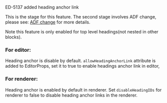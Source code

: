 ED-5137 added heading anchor link

This is the stage for this feature. The second stage involves ADF change, please see: [ADF change](https://product-fabric.atlassian.net/wiki/spaces/E/pages/960990368/ADF+Change+43+Add+id+attribute+to+heading+node) for more details.

Note this feature is only enabled for top level headings(not nested in other blocks).

### For editor:

Heading anchor is disable by default. `allowHeadingAnchorLink` attribute is added to EditorProps, set it to true to enable headings anchor link in editor,

### For renderer:

Heading anchor is enabled by default in renderer. Set `disableHeadingIDs` for renderer to false to disable heading anchor links in the renderer.
